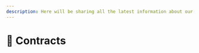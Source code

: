 ```yaml
---
description: Here will be sharing all the latest information about our Smart Contracts.
---
```


# 📃 Contracts

